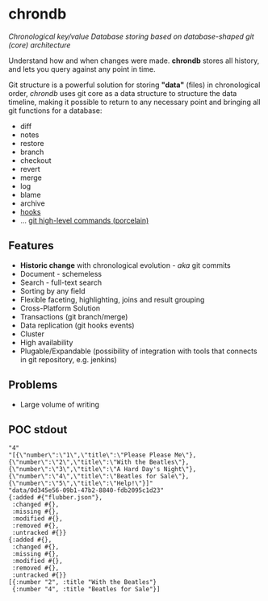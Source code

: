 # chrondb

_Chronological key/value Database storing based on database-shaped git (core) architecture_

Understand how and when changes were made. **chrondb** stores all history, and lets you query against any point in time.

Git structure is a powerful solution for storing **"data"** (files) in chronological order, _chrondb_ uses git core as a data structure to structure the data timeline, making it possible to return to any necessary point and bringing all git functions for a database:

- diff
- notes
- restore
- branch
- checkout
- revert
- merge
- log
- blame
- archive
- [hooks](https://git-scm.com/docs/githooks#_hooks)
- ... [git high-level commands (porcelain)](https://git-scm.com/docs/git#_high_level_commands_porcelain)

## Features

- **Historic change** with chronological evolution - _aka_ git commits
- Document - schemeless
- Search - full-text search
- Sorting by any field
- Flexible faceting, highlighting, joins and result grouping
- Cross-Platform Solution
- Transactions (git branch/merge)
- Data replication (git hooks events)
- Cluster
- High availability
- Plugable/Expandable (possibility of integration with tools that connects in git repository, e.g. jenkins)

## Problems

- Large volume of writing


## POC stdout

```
"4"
"[{\"number\":\"1\",\"title\":\"Please Please Me\"},{\"number\":\"2\",\"title\":\"With the Beatles\"},{\"number\":\"3\",\"title\":\"A Hard Day's Night\"},{\"number\":\"4\",\"title\":\"Beatles for Sale\"},{\"number\":\"5\",\"title\":\"Help!\"}]"
"data/0d345e56-09b1-47b2-8840-fdb2095c1d23"
{:added #{"flubber.json"},
 :changed #{},
 :missing #{},
 :modified #{},
 :removed #{},
 :untracked #{}}
{:added #{},
 :changed #{},
 :missing #{},
 :modified #{},
 :removed #{},
 :untracked #{}}
[{:number "2", :title "With the Beatles"}
 {:number "4", :title "Beatles for Sale"}]
```
